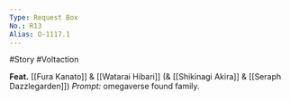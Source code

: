 ```yaml
---
Type: Request Box
No.: R13
Alias: O-1117.1
---
```

#Story #Voltaction 

**Feat.** [[Fura Kanato]] & [[Watarai Hibari]] (& [[Shikinagi Akira]] & [[Seraph Dazzlegarden]])
*Prompt:* omegaverse found family.




